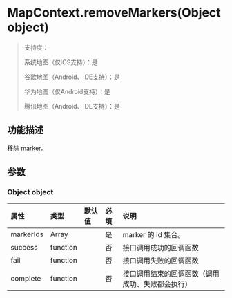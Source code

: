 # MapContext.removeMarkers(Object object)

>  支持度：
>
> 系统地图（仅iOS支持）：是
>
> 谷歌地图（Android、IDE支持）：是
>
> 华为地图（仅Android支持）：是
>
> 腾讯地图（Android、IDE支持）：是

## 功能描述

移除 marker。

## 参数

### Object object

| 属性      | 类型     | 默认值 | 必填 | 说明                                             |
| :-------- | :------- | :----- | :--- | :----------------------------------------------- |
| markerIds | Array    |        | 是   | marker 的 id 集合。                              |
| success   | function |        | 否   | 接口调用成功的回调函数                           |
| fail      | function |        | 否   | 接口调用失败的回调函数                           |
| complete  | function |        | 否   | 接口调用结束的回调函数（调用成功、失败都会执行） |